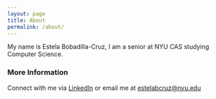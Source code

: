 ```yaml
---
layout: page
title: About
permalink: /about/
---
```


My name is Estela Bobadilla-Cruz, I am a senior at NYU CAS studying Computer Science. 

### More Information

Connect with me via [LinkedIn](https://www.linkedin.com/in/estelabobadilla-cruz/) or email me at estelabcruz@nyu.edu 
